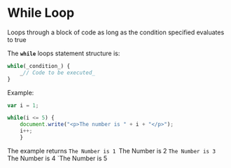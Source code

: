 # While Loop
Loops through a block of code as long as the condition specified evaluates to true

The **`while`** loops statement structure is:
```javascript
while(_condition_) {  
    _// Code to be executed_  
}
```


Example:
```js
var i = 1;

while(i <= 5) {
	document.write("<p>The number is " + i + "</p>");
	i++; 
	}
```

The example returns 
	`The Number is 1
	`The Number is 2
	`The Number is 3
	`The Number is 4
	`The Number is 5